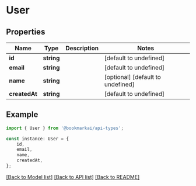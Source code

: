 # User


## Properties

Name | Type | Description | Notes
------------ | ------------- | ------------- | -------------
**id** | **string** |  | [default to undefined]
**email** | **string** |  | [default to undefined]
**name** | **string** |  | [optional] [default to undefined]
**createdAt** | **string** |  | [default to undefined]

## Example

```typescript
import { User } from '@bookmarkai/api-types';

const instance: User = {
    id,
    email,
    name,
    createdAt,
};
```

[[Back to Model list]](../README.md#documentation-for-models) [[Back to API list]](../README.md#documentation-for-api-endpoints) [[Back to README]](../README.md)
